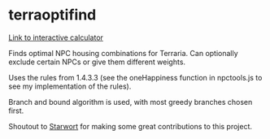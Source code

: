 # terraoptifind

[Link to interactive calculator](https://tureptor.github.io/terraoptifind/)

Finds optimal NPC housing combinations for Terraria. Can optionally exclude certain NPCs or give them different weights.

Uses the rules from 1.4.3.3 (see the oneHappiness function in npctools.js to see my implementation of the rules).

Branch and bound algorithm is used, with most greedy branches chosen first.

Shoutout to [Starwort](https://github.com/Starwort) for making some great contributions to this project.
